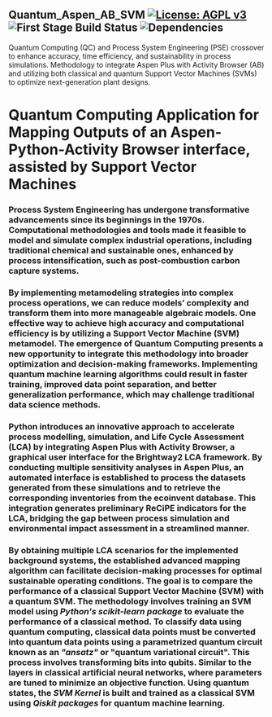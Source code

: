 ## Quantum_Aspen_AB_SVM [![License: AGPL v3](https://img.shields.io/badge/License-AGPL_v3-blue.svg)](https://www.gnu.org/licenses/agpl-3.0) ![First Stage Build Status](https://img.shields.io/badge/First_Stage-Build%20Passing-brightgreen) ![Dependencies](https://img.shields.io/badge/Dependencies-Ada%20%26%20Vio-blue)

Quantum Computing (QC) and Process System Engineering (PSE) crossover to enhance accuracy, time efficiency, and sustainability in process simulations. Methodology to integrate Aspen Plus with Activity Browser (AB) and utilizing both classical and quantum Support Vector Machines (SVMs) to optimize next-generation plant designs. 

# Quantum Computing Application for Mapping Outputs of an Aspen-Python-Activity Browser interface, assisted by Support Vector Machines

### **Process System Engineering** has undergone transformative advancements since its beginnings in the 1970s. Computational methodologies and tools made it feasible to model and simulate complex industrial operations, including traditional chemical and sustainable ones, enhanced by process intensification, such as post-combustion carbon capture systems.

### By implementing metamodeling strategies into complex process operations, we can reduce models’ complexity and transform them into more manageable algebraic models. One effective way to achieve high accuracy and computational efficiency is by utilizing a **Support Vector Machine (SVM)** metamodel. The emergence of **Quantum Computing** presents a new opportunity to integrate this methodology into broader optimization and decision-making frameworks. Implementing quantum **machine learning** algorithms could result in faster training, improved data point separation, and better generalization performance, which may challenge traditional data science methods.

### **Python** introduces an innovative approach to accelerate process modelling, simulation, and **Life Cycle Assessment (LCA)** by integrating **Aspen Plus** with **Activity Browser**, a graphical user interface for the Brightway2 LCA framework. By conducting multiple sensitivity analyses in **Aspen Plus**, an automated interface is established to process the datasets generated from these simulations and to retrieve the corresponding inventories from the ecoinvent database. This integration generates preliminary **ReCiPE indicators** for the LCA, bridging the gap between process simulation and environmental impact assessment in a streamlined manner.

### By obtaining multiple LCA scenarios for the implemented background systems, the established advanced mapping algorithm can facilitate decision-making processes for optimal sustainable operating conditions. The goal is to compare the performance of a classical Support Vector Machine (SVM) with a quantum SVM. The methodology involves training an SVM model using *Python's scikit-learn package* to evaluate the performance of a classical method. To classify data using quantum computing, classical data points must be converted into quantum data points using a parametrized quantum circuit known as an *"ansatz"* or "quantum variational circuit". This process involves transforming bits into qubits. Similar to the layers in classical artificial neural networks, where parameters are tuned to minimize an objective function. Using quantum states, the *SVM Kernel* is built and trained as a classical SVM using *Qiskit packages* for quantum machine learning.

